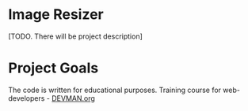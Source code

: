 # Image Resizer

[TODO. There will be project description]

# Project Goals

The code is written for educational purposes. Training course for web-developers - [DEVMAN.org](https://devman.org)
